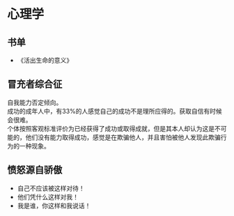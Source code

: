 # 心理学

## 书单

* 《活出生命的意义》

## 冒充者综合征

自我能力否定倾向。  
成功的成年人中，有33%的人感觉自己的成功不是理所应得的。获取自信有时候会很难。  
个体按照客观标准评价为已经获得了成功或取得成就，但是其本人却认为这是不可能的，他们没有能力取得成功，感觉是在欺骗他人，并且害怕被他人发现此欺骗行为的一种现象。

## 愤怒源自骄傲

* 自己不应该被这样对待！
* 他们凭什么这样对我！
* 我是谁，你这样和我说话！
